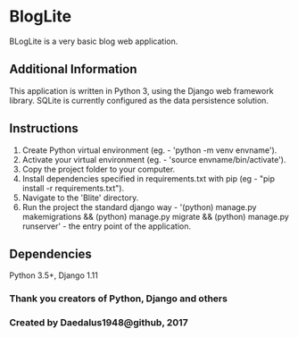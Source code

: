 # BlogLite

BLogLite is a very basic blog web application.

## Additional Information

This application is written in Python 3, using the Django web framework library.
SQLite is currently configured as the data persistence solution.

## Instructions

1) Create Python virtual environment (eg. - 'python -m venv envname').
2) Activate your virtual environment (eg. - 'source envname/bin/activate').
3) Copy the project folder to your computer. 
4) Install dependencies specified in requirements.txt with pip (eg - "pip install -r requirements.txt").
5) Navigate to the 'Blite' directory.
6) Run the project the standard django way - '(python) manage.py makemigrations && (python) manage.py migrate && (python) manage.py runserver' - the entry point of the application.

## Dependencies

Python 3.5+, Django 1.11

### Thank you creators of Python, Django and others
### Created by Daedalus1948@github, 2017
